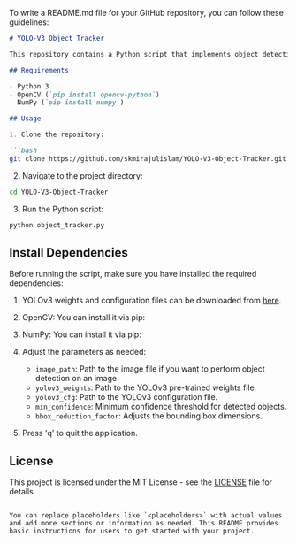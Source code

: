 To write a README.md file for your GitHub repository, you can follow these guidelines:

```markdown
# YOLO-V3 Object Tracker

This repository contains a Python script that implements object detection using YOLOv3 (You Only Look Once) and tracks the detected objects in real-time using a webcam or video stream.

## Requirements

- Python 3
- OpenCV (`pip install opencv-python`)
- NumPy (`pip install numpy`)

## Usage

1. Clone the repository:

```bash
git clone https://github.com/skmirajulislam/YOLO-V3-Object-Tracker.git
```

2. Navigate to the project directory:

```bash
cd YOLO-V3-Object-Tracker
```

3. Run the Python script:

```bash
python object_tracker.py
```

## Install Dependencies

Before running the script, make sure you have installed the required dependencies:

1. YOLOv3 weights and configuration files can be downloaded from [here](https://pjreddie.com/darknet/yolo/).
2. OpenCV: You can install it via pip:
3. NumPy: You can install it via pip:

   

5. Adjust the parameters as needed:
   - `image_path`: Path to the image file if you want to perform object detection on an image.
   - `yolov3_weights`: Path to the YOLOv3 pre-trained weights file.
   - `yolov3_cfg`: Path to the YOLOv3 configuration file.
   - `min_confidence`: Minimum confidence threshold for detected objects.
   - `bbox_reduction_factor`: Adjusts the bounding box dimensions.
   
6. Press 'q' to quit the application.


## License

This project is licensed under the MIT License - see the [LICENSE](LICENSE) file for details.
```

You can replace placeholders like `<placeholders>` with actual values and add more sections or information as needed. This README provides basic instructions for users to get started with your project.
